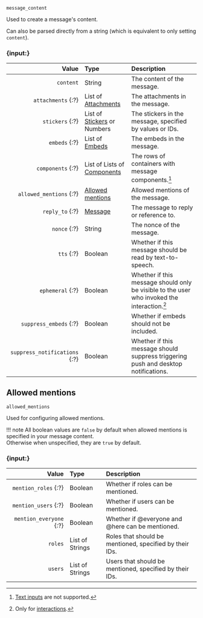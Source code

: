 `message_content`

Used to create a message's content.

Can also be parsed directly from a string (which is equivalent to only setting `content`).


### {input:}

|                         Value | Type                                                              | Description                                                                                 |
|------------------------------:|:------------------------------------------------------------------|:--------------------------------------------------------------------------------------------|
|                     `content` | String                                                            | The content of the message.                                                                 |
|            `attachments` {:?} | List of [Attachments](/parsables/attachment.md)                   | The attachments in the message.                                                             |
|               `stickers` {:?} | List of [Stickers](/values/sticker.md) or Numbers                 | The stickers in the message, specified by values or IDs.                                    |
|                 `embeds` {:?} | List of [Embeds](/parsables/embed.md)                             | The embeds in the message.                                                                  |
|             `components` {:?} | List of Lists of [Components](/parsables/components/component.md) | The rows of containers with message components.[^1]                                         |
|       `allowed_mentions` {:?} | [Allowed mentions](#allowed-mentions)                             | Allowed mentions of the message.                                                            |
|               `reply_to` {:?} | [Message](/values/message.md)                                     | The message to reply or reference to.                                                       |
|                  `nonce` {:?} | String                                                            | The nonce of the message.                                                                   |
|                    `tts` {:?} | Boolean                                                           | Whether if this message should be read by text-to-speech.                                   |
|              `ephemeral` {:?} | Boolean                                                           | Whether if this message should only be visible to the user who invoked the interaction.[^2] |
|        `suppress_embeds` {:?} | Boolean                                                           | Whether if embeds should not be included.                                                   |
| `suppress_notifications` {:?} | Boolean                                                           | Whether if this message should suppress triggering push and desktop notifications.          |



## Allowed mentions

`allowed_mentions`

Used for configuring allowed mentions.

!!! note
    All boolean values are `false` by default when allowed mentions is specified in your message content.
    <br>
    Otherwise when unspecified, they are `true` by default.


### {input:}

|                   Value | Type            | Description                                             |
|------------------------:|:----------------|:--------------------------------------------------------|
|    `mention_roles` {:?} | Boolean         | Whether if roles can be mentioned.                      |
|    `mention_users` {:?} | Boolean         | Whether if users can be mentioned.                      |
| `mention_everyone` {:?} | Boolean         | Whether if @everyone and @here can be mentioned.        |
|                 `roles` | List of Strings | Roles that should be mentioned, specified by their IDs. |
|                 `users` | List of Strings | Users that should be mentioned, specified by their IDs. |



[^1]: [Text inputs](/parsables/components/text-input.md) are not supported.
[^2]: Only for [interactions](/values/interactions/interaction.md).